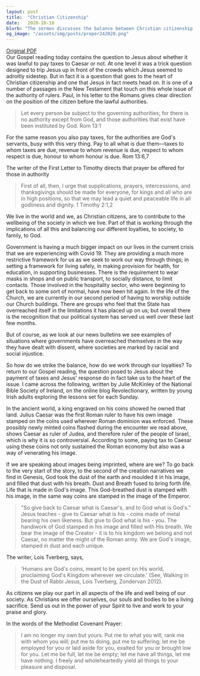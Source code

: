 ```yaml
---
layout: post
title:  "Christian Citizenship"
date:   2020-10-18
blurb: "The sermon discusses the balance between Christian citizenship and secular authority, referencing Jesus' teaching on paying taxes to Caesar and the apostle Paul's guidance on respecting governing authorities. It emphasizes the Christian's duty to contribute to societal wellbeing while maintaining allegiance to God's kingdom, and the unique identity as God's image bearers."
og_image: "/assets/img/posts/proper242020.png"
---
```

[Original PDF](/assets/pdf/proper242020.pdf)    
Our Gospel reading today contains the question to Jesus about whether it was lawful to pay taxes to Caesar or not. At one level it was a trick question designed to trip Jesus up in front of the crowds which Jesus seemed to adroitly sidestep. But in fact it is a question that goes to the heart of Christian citizenship and one that Jesus in fact meets head on. It is one of a number of passages in the New Testament that touch on this whole issue of the authority of rulers. Paul, in his letter to the Romans gives clear direction on the position of the citizen before the lawful authorities.

> Let every person be subject to the governing authorities; for there is no authority except from God, and those authorities that exist have been instituted by God. Rom 13:1

For the same reason you also pay taxes, for the authorities are God's servants, busy with this very thing. Pay to all what is due them—taxes to whom taxes are due, revenue to whom revenue is due, respect to whom respect is due, honour to whom honour is due. Rom 13:6,7

The writer of the First Letter to Timothy directs that prayer be offered for those in authority

> First of all, then, I urge that supplications, prayers, intercessions, and thanksgivings should be made for everyone, for kings and all who are in high positions, so that we may lead a quiet and peaceable life in all godliness and dignity. 1 Timothy 2:1,2

We live in the world and we, as Christian citizens, are to contribute to the wellbeing of the society in which we live. Part of that is working through the implications of all this and balancing our different loyalties, to society, to family, to God.

Government is having a much bigger impact on our lives in the current crisis that we are experiencing with Covid 19. They are providing a much more restrictive framework for us as we seek to work our way through things; in setting a framework for living safely, in making provision for health, for education, in supporting businesses. There is the requirement to wear masks in shops and on public transport, to socially distance, to limit contacts. Those involved in the hospitality sector, who were beginning to get back to some sort of normal, have now been hit again. In the life of the Church, we are currently in our second period of having to worship outside our Church buildings. There are groups who feel that the State has overreached itself in the limitations it has placed up on us; but overall there is the recognition that our political system has served us well over these last few months.

But of course, as we look at our news bulletins we see examples of situations where governments have overreached themselves in the way they have dealt with dissent, where societies are marked by racial and social injustice.

So how do we strike the balance, how do we work through our loyalties? To return to our Gospel reading, the question posed to Jesus about the payment of taxes and Jesus' response do in fact take us to the heart of the issue. I came across the following, written by Julie McKinley of the National Bible Society of Ireland, on the online blog Revolectionary, written by young Irish adults exploring the lessons set for each Sunday.

In the ancient world, a king engraved on his coins showed he owned that land. Julius Caesar was the first Roman ruler to have his own image stamped on the coins used wherever Roman dominion was enforced. These possibly newly minted coins flashed during the encounter we read above, shows Caesar as ruler of Judea, and therefore ruler of the people of Israel, which is why it is so controversial. According to some, paying tax to Caesar using these coins not only sustained the Roman economy but also was a way of venerating his image.

If we are speaking about images being imprinted, where are we? To go back to the very start of the story, to the second of the creation narratives we find in Genesis, God took the dust of the earth and moulded it in his image, and filled that dust with his breath. Dust and Breath fused to bring forth life. Life that is made in God's image. This God-breathed dust is stamped with his image, in the same way coins are stamped in the image of the Emperor.

> "So give back to Caesar what is Caesar's, and to God what is God's." Jesus teaches - give to Caesar what is his - coins made of metal bearing his own likeness. But give to God what is his - you. The handiwork of God stamped in his image and filled with His breath. We bear the image of the Creator - it is to his kingdom we belong and not Caesar, no matter the might of the Roman army. We are God's image, stamped in dust and each unique.

The writer, Lois Tverberg, says,

> 'Humans are God's coins, meant to be spent on His world, proclaiming God's Kingdom wherever we circulate.' (See, Walking in the Dust of Rabbi Jesus, Lois Tverberg, Zondervan 2012).

As citizens we play our part in all aspects of the life and well being of our society. As Christians we offer ourselves, our souls and bodies to be a living sacrifice. Send us out in the power of your Spirit to live and work to your praise and glory.

In the words of the Methodist Covenant Prayer:

> I am no longer my own but yours. Put me to what you will, rank me with whom you will; put me to doing, put me to suffering; let me be employed for you or laid aside for you, exalted for you or brought low for you. Let me be full, let me be empty; let me have all things, let me have nothing. I freely and wholeheartedly yield all things to your pleasure and disposal.
